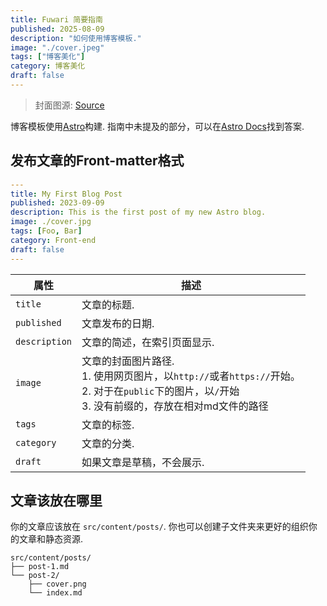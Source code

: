 ```yaml
---
title: Fuwari 简要指南
published: 2025-08-09
description: "如何使用博客模板."
image: "./cover.jpeg"
tags: ["博客美化"]
category: 博客美化
draft: false
---
```


> 封面图源: [Source](https://image.civitai.com/xG1nkqKTMzGDvpLrqFT7WA/208fc754-890d-4adb-9753-2c963332675d/width=2048/01651-1456859105-(colour_1.5),girl,_Blue,yellow,green,cyan,purple,red,pink,_best,8k,UHD,masterpiece,male%20focus,%201boy,gloves,%20ponytail,%20long%20hair,.jpeg)

博客模板使用[Astro](https://astro.build/)构建. 指南中未提及的部分，可以在[Astro Docs](https://docs.astro.build/)找到答案.

## 发布文章的Front-matter格式

```yaml
---
title: My First Blog Post
published: 2023-09-09
description: This is the first post of my new Astro blog.
image: ./cover.jpg
tags: [Foo, Bar]
category: Front-end
draft: false
---
```

| 属性     | 描述                                                                                                                                                                                                 |
|---------------|-------------------------------------------------------------------------------------------------------------------------------------------------------------------------------------------------------------|
| `title`       | 文章的标题.                                                                                                                                                                                      |
| `published`   | 文章发布的日期.                                                                                                                                                                            |
| `description` | 文章的简述，在索引页面显示.                                                                                                                                                   |
| `image`       | 文章的封面图片路径.<br/>1. 使用网页图片，以`http://`或者`https://`开始。<br/>2. 对于在`public`下的图片，以`/`开始<br/>3. 没有前缀的，存放在相对md文件的路径 |
| `tags`        | 文章的标签.                                                                                                                                                                                       |
| `category`    | 文章的分类.                                                                                                                                                                                   |
| `draft`        | 如果文章是草稿，不会展示.                                                                                                                                                    |

## 文章该放在哪里

你的文章应该放在 `src/content/posts/`. 你也可以创建子文件夹来更好的组织你的文章和静态资源.

```
src/content/posts/
├── post-1.md
└── post-2/
    ├── cover.png
    └── index.md
```
